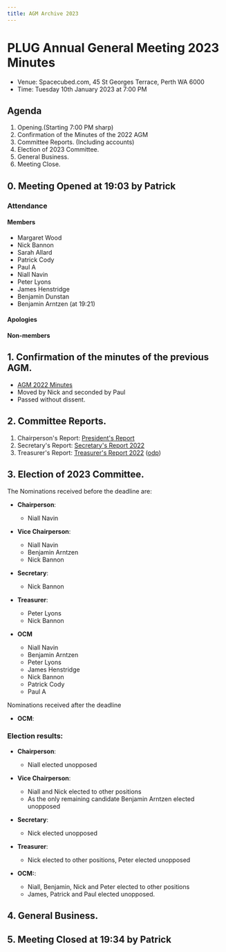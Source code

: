 ```yaml
---
title: AGM Archive 2023
---
```


# PLUG Annual General Meeting 2023 Minutes

* Venue: Spacecubed.com, 45 St Georges Terrace, Perth WA 6000
* Time: Tuesday 10th January 2023 at 7:00 PM


## Agenda
1. Opening.(Starting 7:00 PM sharp)
2. Confirmation of the Minutes of the 2022 AGM
3. Committee Reports. (Including accounts)
4. Election of 2023 Committee.
5. General Business.
6. Meeting Close.


## 0. Meeting Opened at 19:03 by Patrick
### Attendance 
#### Members
- Margaret Wood
- Nick Bannon
- Sarah Allard
- Patrick Cody
- Paul A
- Niall Navin
- Peter Lyons
- James Henstridge
- Benjamin Dunstan
- Benjamin Arntzen (at 19:21)
 


#### Apologies

#### Non-members


## 1. Confirmation of the minutes of the previous AGM.
* [AGM 2022 Minutes](/events/AGM/2022.md)
* Moved by Nick and seconded by Paul  
* Passed without dissent.


## 2. Committee Reports.
 
1. Chairperson's Report:  [President's Report](PresidentsReport2022.pdf)
2. Secretary's Report:  [Secretary's Report 2022](SecretarysReport2022.pdf)
3. Treasurer's Report:  [Treasurer's Report 2022](Treasurers_Report-2022.pdf) ([odp](Treasurers_Report-2022.odp))

## 3. Election of 2023 Committee.
The Nominations received before the deadline are:
* **Chairperson**:
  * Niall Navin 
  
* **Vice Chairperson**:
  * Niall Navin
  * Benjamin Arntzen
  * Nick Bannon
  
* **Secretary**:
  * Nick Bannon 
 

* **Treasurer**:
  * Peter Lyons
  * Nick Bannon
 
* **OCM**
  * Niall Navin
  * Benjamin Arntzen
  * Peter Lyons
  * James Henstridge
  * Nick Bannon
  * Patrick Cody
  * Paul A

Nominations received after the deadline

* **OCM**:

  
### Election results:
* **Chairperson**:
  * Niall elected unopposed
 
* **Vice Chairperson**: 
  * Niall and Nick elected to other positions
  * As the only remaining candidate Benjamin Arntzen elected unopposed

* **Secretary**: 
  * Nick elected unopposed

* **Treasurer**: 
  * Nick elected to other positions, Peter elected unopposed

* **OCM:**:
  * Niall, Benjamin, Nick and Peter elected to other positions
  * James, Patrick and Paul elected unopposed.

## 4. General Business.


## 5. Meeting Closed at 19:34 by Patrick 






